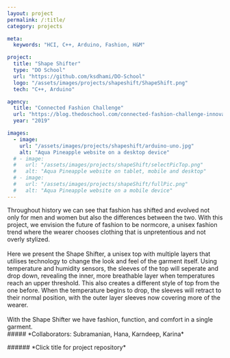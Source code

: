 ```yaml
---
layout: project
permalink: /:title/
category: projects

meta:
  keywords: "HCI, C++, Arduino, Fashion, H&M"

project:
  title: "Shape Shifter"
  type: "DO School"
  url: "https://github.com/ksdhami/DO-School"
  logo: "/assets/images/projects/shapeshift/ShapeShift.png"
  tech: "C++, Arduino"

agency:
  title: "Connected Fashion Challenge"
  url: "https://blog.thedoschool.com/connected-fashion-challenge-innovation-is-a-process/"
  year: "2019"

images:
  - image:
    url: "/assets/images/projects/shapeshift/arduino-uno.jpg"
    alt: "Aqua Pineapple website on a desktop device"
  # - image:
  #   url: "/assets/images/projects/shapeShift/selectPicTop.png"
  #   alt: "Aqua Pineapple website on tablet, mobile and desktop"
  # - image:
  #   url: "/assets/images/projects/shapeShift/fullPic.png"
  #   alt: "Aqua Pineapple website on a mobile device"
---
```

<p>Throughout history we can see that fashion has shifted and evolved not only for men and women but also the differences between the two. With this project, we envision the future of fashion to be normcore, a unisex fashion trend where the wearer chooses clothing that is unpretentious and not overly stylized. 
<br><br>
Here we present the Shape Shifter, a unisex top with multiple layers that utilises technology to change the look and feel of the garment itself. Using temperature and humidity sensors, the sleeves of the top will seperate and drop down, revealing the inner, more breathable layer when temperatures reach an upper threshold. This also creates a different style of top from the one before. When the temperature begins to drop, the sleeves will retract to their normal position, with the outer layer sleeves now covering more of the wearer.
<br><br>
With the Shape Shifter we have fashion, function, and comfort in a single garment. 
<br>
##### *Collaborators: Subramanian, Hana, Karndeep, Karina*
</p>
###### *Click title for project repository*

<!-- 
In order for innovation to prosper, ideas must be shared, iterated, killed, executed and everything else in between. Fashion is a major talking point in terms of sustainability, personal expression and something we have to deal with day in and day out, and to not see this as a focal point to leverage technology on top of, is foolish 
-->
<!-- 
all focused around improving the user experience, showcasing unknown use cases and lastly, tackling the larger issue of sustainability in the fashion industry utilizing technology 
-->